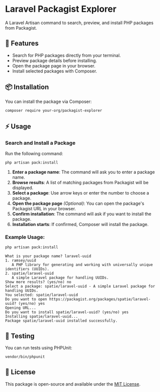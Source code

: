 # Laravel Packagist Explorer

A Laravel Artisan command to search, preview, and install PHP packages from Packagist.

## 🚀 Features
- Search for PHP packages directly from your terminal.
- Preview package details before installing.
- Open the package page in your browser.
- Install selected packages with Composer.

## 📦 Installation

You can install the package via Composer:

```bash
composer require your-org/packagist-explorer
```

## ⚡ Usage

### **Search and Install a Package**
Run the following command:

```bash
php artisan pack:install
```

1. **Enter a package name**: The command will ask you to enter a package name.
2. **Browse results**: A list of matching packages from Packagist will be displayed.
3. **Select a package**: Use arrow keys or enter the number to choose a package.
4. **Open the package page** *(Optional)*: You can open the package's Packagist URL in your browser.
5. **Confirm installation**: The command will ask if you want to install the package.
6. **Installation starts**: If confirmed, Composer will install the package.

### **Example Usage:**
```bash
php artisan pack:install
```
```
What is your package name? laravel-uuid
1. ramsey/uuid
   A PHP library for generating and working with universally unique identifiers (UUIDs).
2. spatie/laravel-uuid
   A simple Laravel package for handling UUIDs.
Show more results? (yes/no) no
Select a package: spatie/laravel-uuid - A simple Laravel package for handling UUIDs.
You selected: spatie/laravel-uuid
Do you want to open https://packagist.org/packages/spatie/laravel-uuid? (yes/no) yes
Opening URL...
Do you want to install spatie/laravel-uuid? (yes/no) yes
Installing spatie/laravel-uuid...
Package spatie/laravel-uuid installed successfully.
```

## 🧪 Testing

You can run tests using PHPUnit:

```bash
vendor/bin/phpunit
```

## 📝 License

This package is open-source and available under the [MIT License](LICENSE).
